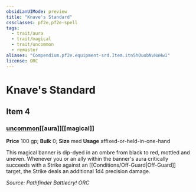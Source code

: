 ```yaml
---
obsidianUIMode: preview
title: "Knave's Standard"
cssclasses: pf2e,pf2e-spell
tags:
  - trait/aura
  - trait/magical
  - trait/uncommon
  - remaster
aliases: "Compendium.pf2e.equipment-srd.Item.itn5hOuobNvNaHw1"
license: ORC
---
```

# Knave's Standard
## Item 4
### [uncommon](uncommon "Uncommon Rarity Trait")[[aura]][[magical]]


**Price** 100 gp; 
**Bulk** 0; **Size** med
**Usage** affixed-or-held-in-one-hand

This magical banner is dip-dyed in an ombre from black to red, mottled and uneven. Whenever you or an ally within the banner's aura critically succeeds with a Strike against an [[Conditions/Off-Guard|Off-Guard]] target, the Strike deals an additional 1d4 precision damage.

*Source: Pathfinder Battlecry!*
*ORC*